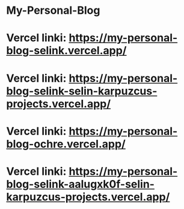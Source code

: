 # My-Personal-Blog
# Vercel linki: https://my-personal-blog-selink.vercel.app/
# Vercel linki: https://my-personal-blog-selink-selin-karpuzcus-projects.vercel.app/
# Vercel linki: https://my-personal-blog-ochre.vercel.app/
# Vercel linki: https://my-personal-blog-selink-aalugxk0f-selin-karpuzcus-projects.vercel.app/

